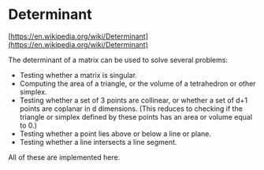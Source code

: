 # Determinant

[https://en.wikipedia.org/wiki/Determinant](https://en.wikipedia.org/wiki/Determinant)

The determinant of a matrix can be used to solve several problems:

- Testing whether a matrix is singular.
- Computing the area of a triangle, or the volume of a tetrahedron or other simplex.
- Testing whether a set of 3 points are collinear, or whether a set of d+1 points are coplanar in d dimensions. (This reduces to checking if the triangle or simplex defined by these points has an area or volume equal to 0.)
- Testing whether a point lies above or below a line or plane.
- Testing whether a line intersects a line segment.

All of these are implemented here.
